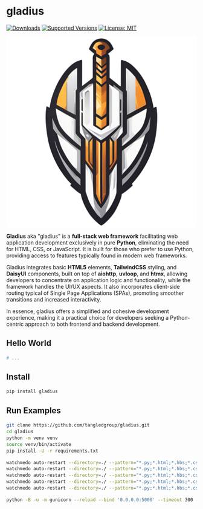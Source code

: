 # gladius

<!--
[![Build][build-image]]()
[![Status][status-image]][pypi-project-url]
[![Stable Version][stable-ver-image]][pypi-project-url]
[![Coverage][coverage-image]]()
[![Python][python-ver-image]][pypi-project-url]
[![License][mit-image]][mit-url]
-->
[![Downloads](https://img.shields.io/pypi/dm/gladius)](https://pypistats.org/packages/gladius)
[![Supported Versions](https://img.shields.io/pypi/pyversions/gladius)](https://pypi.org/project/gladius)
[![License: MIT](https://img.shields.io/badge/license-MIT-blue.svg)](https://opensource.org/licenses/MIT)

<img src="https://github.com/mtasic85/gladius/raw/main/misc/logo-1.png" alt="" style="display: block; margin: auto;" />

**Gladius** aka "gladius" is a **full-stack web framework** facilitating web application development exclusively in pure **Python**, eliminating the need for HTML, CSS, or JavaScript. It is built for those who prefer to use Python, providing access to features typically found in modern web frameworks.

Gladius integrates basic **HTML5** elements, **TailwindCSS** styling, and **DaisyUI** components, built on top of **aiohttp**, **uvloop**, and **htmx**, allowing developers to concentrate on application logic and functionality, while the framework handles the UI/UX aspects. It also incorporates client-side routing typical of Single Page Applications (SPAs), promoting smoother transitions and increased interactivity.

In essence, gladius offers a simplified and cohesive development experience, making it a practical choice for developers seeking a Python-centric approach to both frontend and backend development.

## Hello World

```python
# ...
```

## Install
```bash
pip install gladius
```

## Run Examples

```bash
git clone https://github.com/tangledgroup/gladius.git
cd gladius
python -m venv venv
source venv/bin/activate
pip install -U -r requirements.txt
```

```bash
watchmedo auto-restart --directory=./ --pattern="*.py;*.html;*.hbs;*.css;*.js" --recursive -- python -B examples/pico_preview/app.py
watchmedo auto-restart --directory=./ --pattern="*.py;*.html;*.hbs;*.css;*.js" --recursive -- python -B examples/pico_demo_0/app.py
watchmedo auto-restart --directory=./ --pattern="*.py;*.html;*.hbs;*.css;*.js" --recursive -- python -B examples/pico_demo_1/app.py
watchmedo auto-restart --directory=./ --pattern="*.py;*.html;*.hbs;*.css;*.js" --recursive -- python -B examples/pico_demo_2/app.py
watchmedo auto-restart --directory=./ --pattern="*.py;*.html;*.hbs;*.css;*.js" --recursive -- python -B examples/pico_tailwind_lite/app.py
```

```bash
python -B -u -m gunicorn --reload --bind '0.0.0.0:5000' --timeout 300 --workers 1 --worker-class aiohttp.GunicornWebWorker 'examples.pico_demo_1.app:app'
```

